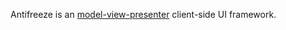 Antifreeze is an [model-view-presenter](http://en.wikipedia.org/wiki/Model%E2%80%93view%E2%80%93presenter) client-side UI framework.
